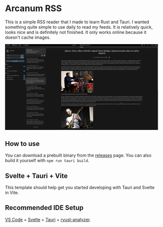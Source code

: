 # Arcanum RSS

This is a simple RSS reader that I made to learn Rust and Tauri. I wanted something quite simple to use daily to read my feeds.
It is relatively quick, looks nice and is definitely not finished. It only works online because it doesn't cache images.

![img](screenshot.png)

## How to use
You can download a prebuilt binary from the [releases](https://github.com/dhonus/arcanum/releases) page. 
You can also build it yourself with `npm run tauri build`.

## Svelte + Tauri + Vite
This template should help get you started developing with Tauri and Svelte in Vite.

## Recommended IDE Setup

[VS Code](https://code.visualstudio.com/) + [Svelte](https://marketplace.visualstudio.com/items?itemName=svelte.svelte-vscode) + [Tauri](https://marketplace.visualstudio.com/items?itemName=tauri-apps.tauri-vscode) + [ryust-analyzer](https://marketplace.visualstudio.com/items?itemName=rust-lang.rust-analyzer).


